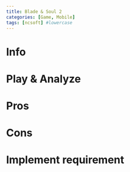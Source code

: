 ```yaml
---
title: Blade & Soul 2
categories: [Game, Mobile]
tags: [ncsoft] #lowercase    
---
```



# Info

# Play & Analyze 

# Pros

# Cons


# Implement requirement
